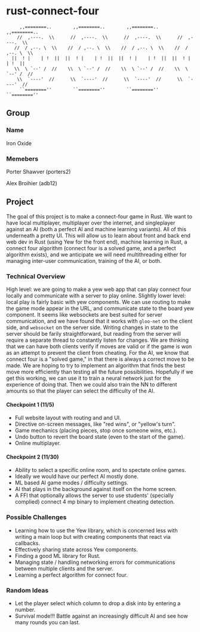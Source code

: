 # rust-connect-four
```text
     ,,========..        ,,========..        ,,========..        ,,========..
    //  ,----.  \\      //  ,----.  \\      //  ,----.  \\      //  ,----.  \\
   //  / ,--. \  \\    //  / ,--. \  \\    //  / ,--. \  \\    //  / ,--. \  \\
  ||  ! |    | !  ||  ||  ! |    | !  ||  ||  ! |    | !  ||  ||  ! |    | !  ||
   \\  \ `--' /  //    \\  \ `--' /  //    \\  \ `--' /  //    \\  \ `--' /  //
    \\  `----'  //      \\  `----'  //      \\  `----'  //      \\  `----'  //
     ``========''        ``========''        ``========''        ``========''
```
## Group
### Name
Iron Oxide
### Memebers
Porter Shawver (porters2)

Alex Broihier (adb12)
## Project
The goal of this project is to make a connect-four game in Rust. We want to have local multiplayer, multiplayer over the internet, and singleplayer against an AI (both a perfect AI and machine learning variants). All of this underneath a pretty UI. This will allow us to learn about front and back end web dev in Rust (using Yew for the front end), machine learning in Rust, a connect four algorithm (connect four is a solved game, and a perfect algorithm exists), and we anticipate we will need multithreading either for managing inter-user communication, training of the AI, or both.
### Technical Overview
High level: we are going to make a yew web app that can play connect four locally and communicate with a server to play online.
Slightly lower level: local play is fairly basic with yew components. We can use routing to make the game mode appear in the URL, and communicate state to the board yew component. It seems like websockets are best suited for server communication, and we have found that it works with `gloo-net` on the client side, and `websocket` on the server side. Writing changes in state to the server should be farily straightforward, but reading from the server will require a separate thread to constantly listen for changes. We are thinking that we can have both clients verify if moves are valid or if the game is won as an attempt to prevent the client from cheating. For the AI, we know that connect four is a "solved game," in that there is always a correct move to be made. We are hoping to try to implement an algorithm that finds the best move more efficiently than testing all the future possibilities. Hopefully if we get this working, we can use it to train a neural network just for the experience of doing that. Then we could also train the NN to different amounts so that the player can select the difficulty of the AI.
#### Checkpoint 1 (11/5)
 - Full website layout with routing and and UI.
 - Directive on-screen messages, like "red wins", or "yellow's turn".
 - Game mechanics (placing pieces, stop once someone wins, etc.).
 - Undo button to revert the board state (even to the start of the game).
 - Online multiplayer.
#### Checkpoint 2 (11/30)
 - Ability to select a specific online room, and to spectate online games.
 - Ideally we would have our perfect AI mostly done.
 - ML based AI game modes / difficulty settings.
 - AI that plays in the background against itself on the home screen.
 - A FFI that optionally allows the server to use students' (specially complied) connect 4 mp binary to implement cheating detection.
### Possible Challenges
 - Learning how to use the Yew library, which is concerned less with writing a main loop but with creating components that react via callbacks.
 - Effectively sharing state across Yew components.
 - Finding a good ML library for Rust.
 - Managing state / handling networking errors for communications between multiple clients and the server.
 - Learning a perfect algorithm for connect four.

### Random Ideas
 - Let the player select which column to drop a disk into by entering a number.
 - Survival mode!!! Battle against an increasingly difficult AI and see how many rounds you can last.
